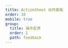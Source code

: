 ```yaml
---
title: ActionSheet 动作面板
order: 10
mobile: true
group:
  title: 操作反馈
  order: 1
  path: feedback
---
```


<code src="../demo/ActionSheet.tsx"></code>
<API src="../src/ActionSheet.tsx"></API>
